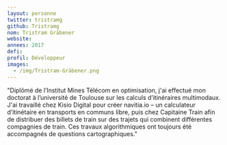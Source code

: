 ```yaml
---
layout: personne
twitter: tristramg
github: Tristramg
nom: Tristram Gräbener
website:
annees: 2017
defi: 
profil: Développeur
images:
  - /img/Tristram-Gräbener.png
---
```


"Diplômé de l’Institut Mines Télécom en optimisation, j'ai effectué mon
doctorat à l’université de Toulouse sur les calculs d’itinéraires
multimodaux. J'ai travaillé chez Kisio Digital pour créer navitia.io –
un calculateur d’itinétaire en transports en communs libre, puis chez
Capitaine Train afin de distribuer des billets de train sur des
trajets qui combinent différentes compagnies de train. Ces travaux
algorithmiques ont toujours été accompagnés de questions
cartographiques."
